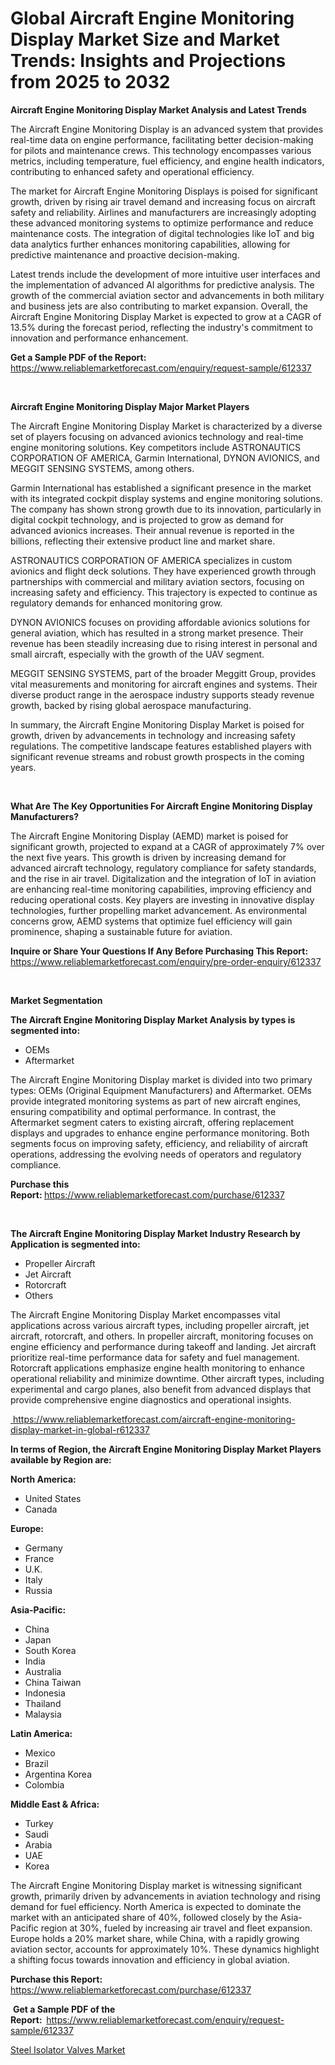 <p><h1>Global Aircraft Engine Monitoring Display Market Size and Market Trends: Insights and Projections from 2025 to 2032</h1></p><p><strong>Aircraft Engine Monitoring Display Market Analysis and Latest Trends</strong></p>
<p><p>The Aircraft Engine Monitoring Display is an advanced system that provides real-time data on engine performance, facilitating better decision-making for pilots and maintenance crews. This technology encompasses various metrics, including temperature, fuel efficiency, and engine health indicators, contributing to enhanced safety and operational efficiency.</p><p>The market for Aircraft Engine Monitoring Displays is poised for significant growth, driven by rising air travel demand and increasing focus on aircraft safety and reliability. Airlines and manufacturers are increasingly adopting these advanced monitoring systems to optimize performance and reduce maintenance costs. The integration of digital technologies like IoT and big data analytics further enhances monitoring capabilities, allowing for predictive maintenance and proactive decision-making.</p><p>Latest trends include the development of more intuitive user interfaces and the implementation of advanced AI algorithms for predictive analysis. The growth of the commercial aviation sector and advancements in both military and business jets are also contributing to market expansion. Overall, the Aircraft Engine Monitoring Display Market is expected to grow at a CAGR of 13.5% during the forecast period, reflecting the industry's commitment to innovation and performance enhancement.</p></p>
<p><strong>Get a Sample PDF of the Report:&nbsp;</strong> <a href="https://www.reliablemarketforecast.com/enquiry/request-sample/612337?utm_campaign=3197&utm_medium=2&utm_source=Github&utm_content=ia&utm_term=29032025&utm_id=aircraft-engine-monitoring-display">https://www.reliablemarketforecast.com/enquiry/request-sample/612337</a></p>
<p>&nbsp;</p>
<p><strong>Aircraft Engine Monitoring Display Major Market Players</strong></p>
<p><p>The Aircraft Engine Monitoring Display Market is characterized by a diverse set of players focusing on advanced avionics technology and real-time engine monitoring solutions. Key competitors include ASTRONAUTICS CORPORATION OF AMERICA, Garmin International, DYNON AVIONICS, and MEGGIT SENSING SYSTEMS, among others.</p><p>Garmin International has established a significant presence in the market with its integrated cockpit display systems and engine monitoring solutions. The company has shown strong growth due to its innovation, particularly in digital cockpit technology, and is projected to grow as demand for advanced avionics increases. Their annual revenue is reported in the billions, reflecting their extensive product line and market share.</p><p>ASTRONAUTICS CORPORATION OF AMERICA specializes in custom avionics and flight deck solutions. They have experienced growth through partnerships with commercial and military aviation sectors, focusing on increasing safety and efficiency. This trajectory is expected to continue as regulatory demands for enhanced monitoring grow.</p><p>DYNON AVIONICS focuses on providing affordable avionics solutions for general aviation, which has resulted in a strong market presence. Their revenue has been steadily increasing due to rising interest in personal and small aircraft, especially with the growth of the UAV segment.</p><p>MEGGIT SENSING SYSTEMS, part of the broader Meggitt Group, provides vital measurements and monitoring for aircraft engines and systems. Their diverse product range in the aerospace industry supports steady revenue growth, backed by rising global aerospace manufacturing.</p><p>In summary, the Aircraft Engine Monitoring Display Market is poised for growth, driven by advancements in technology and increasing safety regulations. The competitive landscape features established players with significant revenue streams and robust growth prospects in the coming years.</p></p>
<p>&nbsp;</p>
<p><strong>What Are The Key Opportunities For Aircraft Engine Monitoring Display Manufacturers?</strong></p>
<p><p>The Aircraft Engine Monitoring Display (AEMD) market is poised for significant growth, projected to expand at a CAGR of approximately 7% over the next five years. This growth is driven by increasing demand for advanced aircraft technology, regulatory compliance for safety standards, and the rise in air travel. Digitalization and the integration of IoT in aviation are enhancing real-time monitoring capabilities, improving efficiency and reducing operational costs. Key players are investing in innovative display technologies, further propelling market advancement. As environmental concerns grow, AEMD systems that optimize fuel efficiency will gain prominence, shaping a sustainable future for aviation.</p></p>
<p><strong>Inquire or Share Your Questions If Any Before Purchasing This Report:</strong> <a href="https://www.reliablemarketforecast.com/enquiry/pre-order-enquiry/612337?utm_campaign=3197&utm_medium=2&utm_source=Github&utm_content=ia&utm_term=29032025&utm_id=aircraft-engine-monitoring-display">https://www.reliablemarketforecast.com/enquiry/pre-order-enquiry/612337</a></p>
<p>&nbsp;</p>
<p><strong>Market Segmentation</strong></p>
<p><strong>The Aircraft Engine Monitoring Display Market Analysis by types is segmented into:</strong></p>
<p><ul><li>OEMs</li><li>Aftermarket</li></ul></p>
<p><p>The Aircraft Engine Monitoring Display market is divided into two primary types: OEMs (Original Equipment Manufacturers) and Aftermarket. OEMs provide integrated monitoring systems as part of new aircraft engines, ensuring compatibility and optimal performance. In contrast, the Aftermarket segment caters to existing aircraft, offering replacement displays and upgrades to enhance engine performance monitoring. Both segments focus on improving safety, efficiency, and reliability of aircraft operations, addressing the evolving needs of operators and regulatory compliance.</p></p>
<p><strong>Purchase this Report:&nbsp;</strong><a href="https://www.reliablemarketforecast.com/purchase/612337?utm_campaign=3197&utm_medium=2&utm_source=Github&utm_content=ia&utm_term=29032025&utm_id=aircraft-engine-monitoring-display">https://www.reliablemarketforecast.com/purchase/612337</a></p>
<p>&nbsp;</p>
<p><strong>The Aircraft Engine Monitoring Display Market Industry Research by Application is segmented into:</strong></p>
<p><ul><li>Propeller Aircraft</li><li>Jet Aircraft</li><li>Rotorcraft</li><li>Others</li></ul></p>
<p><p>The Aircraft Engine Monitoring Display Market encompasses vital applications across various aircraft types, including propeller aircraft, jet aircraft, rotorcraft, and others. In propeller aircraft, monitoring focuses on engine efficiency and performance during takeoff and landing. Jet aircraft prioritize real-time performance data for safety and fuel management. Rotorcraft applications emphasize engine health monitoring to enhance operational reliability and minimize downtime. Other aircraft types, including experimental and cargo planes, also benefit from advanced displays that provide comprehensive engine diagnostics and operational insights.</p></p>
<p><a href="https://www.reliablemarketforecast.com/aircraft-engine-monitoring-display-market-in-global-r612337?utm_campaign=3197&utm_medium=2&utm_source=Github&utm_content=ia&utm_term=29032025&utm_id=aircraft-engine-monitoring-display">&nbsp;https://www.reliablemarketforecast.com/aircraft-engine-monitoring-display-market-in-global-r612337</a></p>
<p><strong>In terms of Region, the Aircraft Engine Monitoring Display Market Players available by Region are:</strong></p>
<p>
    <p> <strong> North America: </strong>
        <ul>
            <li>United States</li>
            <li>Canada</li>
        </ul>
        </p> 
    <p> <strong> Europe: </strong>
        <ul>
            <li>Germany</li>
            <li>France</li>
            <li>U.K.</li>
            <li>Italy</li>
            <li>Russia</li>
        </ul>
        </p> 
    <p> <strong> Asia-Pacific: </strong>
        <ul>
            <li>China</li>
            <li>Japan</li>
            <li>South Korea</li>
            <li>India</li>
            <li>Australia</li>
            <li>China Taiwan</li>
            <li>Indonesia</li>
            <li>Thailand</li>
            <li>Malaysia</li>
        </ul>
        </p> 
    <p> <strong> Latin America: </strong>
        <ul>
            <li>Mexico</li>
            <li>Brazil</li>
            <li>Argentina Korea</li>
            <li>Colombia</li>
        </ul>
        </p> 
    <p> <strong> Middle East & Africa: </strong>
        <ul>
            <li>Turkey</li>
            <li>Saudi</li>
            <li>Arabia</li>
            <li>UAE</li>
            <li>Korea</li>
        </ul>
    </p>
    </p>
<p><p>The Aircraft Engine Monitoring Display market is witnessing significant growth, primarily driven by advancements in aviation technology and rising demand for fuel efficiency. North America is expected to dominate the market with an anticipated share of 40%, followed closely by the Asia-Pacific region at 30%, fueled by increasing air travel and fleet expansion. Europe holds a 20% market share, while China, with a rapidly growing aviation sector, accounts for approximately 10%. These dynamics highlight a shifting focus towards innovation and efficiency in global aviation.</p></p>
<p><strong>Purchase this Report: </strong><a href="https://www.reliablemarketforecast.com/purchase/612337?utm_campaign=3197&utm_medium=2&utm_source=Github&utm_content=ia&utm_term=29032025&utm_id=aircraft-engine-monitoring-display">https://www.reliablemarketforecast.com/purchase/612337</a></p>
<p>&nbsp;<strong>Get a Sample PDF of the Report:&nbsp;&nbsp;</strong><a href="https://www.reliablemarketforecast.com/enquiry/request-sample/612337?utm_campaign=3197&utm_medium=2&utm_source=Github&utm_content=ia&utm_term=29032025&utm_id=aircraft-engine-monitoring-display">https://www.reliablemarketforecast.com/enquiry/request-sample/612337</a></p>
<p><strong></strong></p>
<p><p><a href="https://github.com/shadnfamoza/Market-Research-Report-List-1/blob/main/steel-isolator-valves-market.md?utm_campaign=3197&utm_medium=2&utm_source=Github&utm_content=ia&utm_term=29032025&utm_id=aircraft-engine-monitoring-display">Steel Isolator Valves Market</a></p></p>